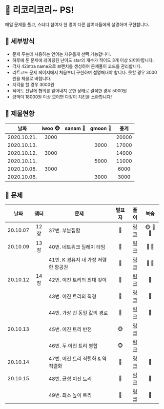 # 🍉 리코리코리~ PS!

매일 문제를 풀고, 스터디 참여자 한 명이 다른 참여자들에게 설명하며 구현합니다. 


## 🍉 세부방식

- 문제 푸는데 사용하는 언어는 자유롭게 선택 가능합니다.
- 하루에 푼 문제에 레이팅된 난이도 star의 개수가 적어도 3개 이상 되어야합니다.
- 각자 42intra name으로 브랜치를 생성하여 문제풀이 코드를 관리합니다.
- 리트코드 문제 페이지에서 처음부터 구현하며 설명해내야 합니다. 못할 경우 3000원을 제물로 바칩니다.
- 지각을 할 경우 3000원
- 적어도 전날에 협의를 얻어내지 못한 상태로 결석한 경우 5000원
- 금액이 18000원 이상 모이면 다같이 치킨을 소환합니다!


## 🍉 제물현황

| 날짜 | iwoo 🐵 | sanam :ghost: | gmoon 🌙 | 총계 |
| :----: | :----: | :-----: | :-----: | :-----: |
| 2020.10.21.| 3000     |       |       |  20000   |
| 2020.10.13.|      |       |  3000     |  17000   |
| 2020.10.12.| 3000     |       |       |  14000   |
| 2020.10.11.|      |       |   5000    |  11000   |
| 2020.10.08.|  3000    |       |       |  6000   |
| 2020.10.06.|      |       | 3000      |  3000   |


## 🍉 문제

|   날짜   | 챕터 |      문제      | 발표자  | 풀이 |       복습        |
| :------: | :--: | ------------ | :-----: | :--: | :---------------: |
| 20.10.07 | 12장 | 37번. 부분집합 | :ghost: | [링크](https://github.com/leecoleecolee/ProblemSolving/blob/sanam/Problem/DFS_BFS/78.py) | 🐵 :ghost: 🌙 |
| 20.10.09 | 13장 | 40번. 네트워크 딜레이 타임 | 🌙 | [링크](https://github.com/leecoleecolee/ProblemSolving/blob/gmoon/python_algorithm_interview/13_shortest_way/40_743.py) | 🌙 👻 |
|          |      | 41번. K 경유지 내 가장 저렴한 항공권 | 🌙 | [링크](https://github.com/leecoleecolee/ProblemSolving/blob/gmoon/python_algorithm_interview/13_shortest_way/41_787.py)     | 🌙 👻 |
| 20.10.12 |  14장 | 42번. 이진 트리의 최대 깊이 | :ghost: | [링크](https://github.com/leecoleecolee/ProblemSolving/blob/sanam/Problem/Tree/104.py)     |  👻 |
|          |      | 43번. 이진 트리의 직경 | :ghost: | [링크](https://github.com/leecoleecolee/ProblemSolving/blob/sanam/Problem/Tree/543.py)     |  👻 |
|          |      | 44번. 가장 긴 동일 값의 경로 | :ghost: | [링크](https://github.com/leecoleecolee/ProblemSolving/blob/sanam/Problem/Tree/687.py)     |  👻 |
| 20.10.13 |      | 45번. 이진 트리 반전 | 🐵 | [링크]()     |  |
|          |      | 46번. 두 이진 트리 병합 | 🐵 | [링크]()     |  |
| 20.10.14 |      | 47번. 이진 트리 직렬화 & 역직렬화 | 🌙 | [링크](https://github.com/leecoleecolee/ProblemSolving/blob/gmoon/python_algorithm_interview/14_tree/47_297.py) | 🌙 |
| 20.10.15 |      | 48번. 균형 이진 트리 | :ghost: | [링크](https://github.com/leecoleecolee/ProblemSolving/blob/sanam/Problem/Tree/110.py) | :ghost: |
|          |      | 49번. 최소 높이 트리 | :ghost: | [링크](https://github.com/leecoleecolee/ProblemSolving/blob/sanam/Problem/Tree/310.py) | :ghost: |


